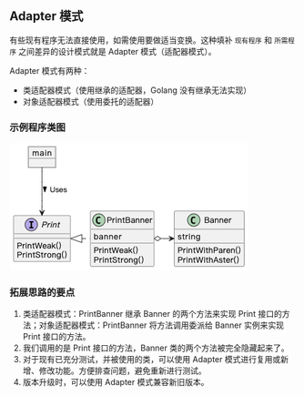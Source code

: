 ## Adapter 模式

有些现有程序无法直接使用，如需使用要做适当变换。这种填补 `现有程序` 和 `所需程序` 之间差异的设计模式就是 Adapter 模式（适配器模式）。

Adapter 模式有两种：

- 类适配器模式（使用继承的适配器，Golang 没有继承无法实现）
- 对象适配器模式（使用委托的适配器）

### 示例程序类图

![adapter](./adapter.png)

### 拓展思路的要点

1. 类适配器模式：PrintBanner 继承 Banner 的两个方法来实现 Print 接口的方法；对象适配器模式：PrintBanner 将方法调用委派给 Banner 实例来实现 Print 接口的方法。
2. 我们调用的是 Print 接口的方法，Banner 类的两个方法被完全隐藏起来了。
3. 对于现有已充分测试，并被使用的类，可以使用 Adapter 模式进行复用或新增、修改功能。方便排查问题，避免重新进行测试。
4. 版本升级时，可以使用 Adapter 模式兼容新旧版本。